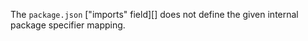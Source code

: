 
The `package.json` ["imports" field][] does not define the given internal
package specifier mapping.

<a id="ERR_PACKAGE_PATH_NOT_EXPORTED"></a>
